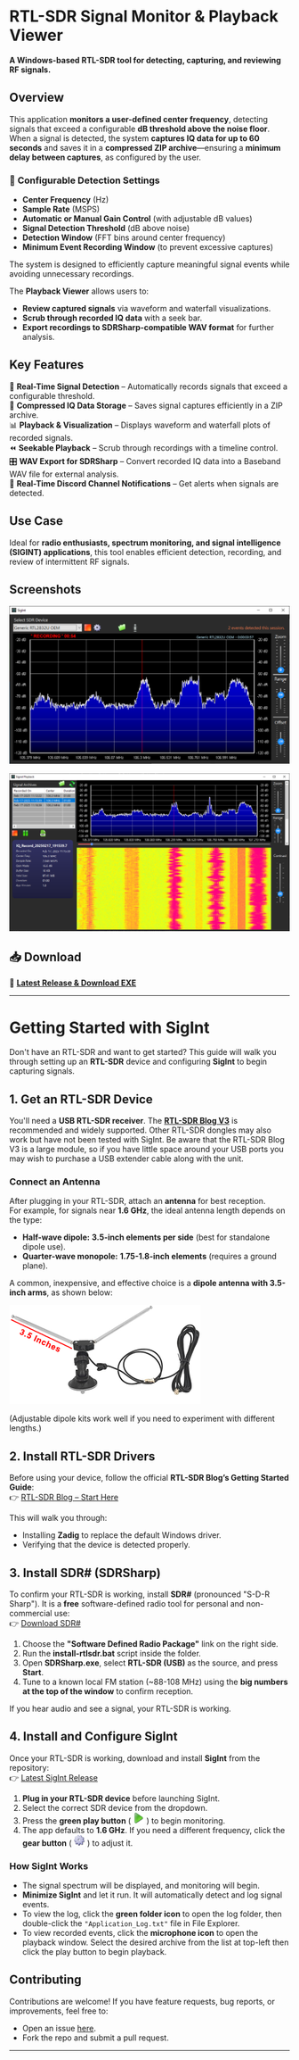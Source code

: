 # RTL-SDR Signal Monitor & Playback Viewer

**A Windows-based RTL-SDR tool for detecting, capturing, and reviewing RF signals.**


## Overview  
This application **monitors a user-defined center frequency**, detecting signals that exceed a configurable **dB threshold above the noise floor**. When a signal is detected, the system **captures IQ data for up to 60 seconds** and saves it in a **compressed ZIP archive**—ensuring a **minimum delay between captures**, as configured by the user.

### 🔧 **Configurable Detection Settings**  
- **Center Frequency** (Hz)  
- **Sample Rate** (MSPS)  
- **Automatic or Manual Gain Control** (with adjustable dB values)  
- **Signal Detection Threshold** (dB above noise)  
- **Detection Window** (FFT bins around center frequency)  
- **Minimum Event Recording Window** (to prevent excessive captures)  

The system is designed to efficiently capture meaningful signal events while avoiding unnecessary recordings.

The **Playback Viewer** allows users to:
- **Review captured signals** via waveform and waterfall visualizations.
- **Scrub through recorded IQ data** with a seek bar.
- **Export recordings to SDRSharp-compatible WAV format** for further analysis.

## Key Features
📡 **Real-Time Signal Detection** – Automatically records signals that exceed a configurable threshold.  
💾 **Compressed IQ Data Storage** – Saves signal captures efficiently in a ZIP archive.  
📊 **Playback & Visualization** – Displays waveform and waterfall plots of recorded signals.  
⏪ **Seekable Playback** – Scrub through recordings with a timeline control.  
🎛 **WAV Export for SDRSharp** – Convert recorded IQ data into a Baseband WAV file for external analysis.  
🔔 **Real-Time Discord Channel Notifications** – Get alerts when signals are detected.  

## Use Case
Ideal for **radio enthusiasts, spectrum monitoring, and signal intelligence (SIGINT) applications**, this tool enables efficient detection, recording, and review of intermittent RF signals.

## Screenshots
![SigInt Main Window](https://raw.githubusercontent.com/RichardLWolf/SigInt/master/main_screen.png)

![Playback Window](https://raw.githubusercontent.com/RichardLWolf/SigInt/master/playback.png)

## 📥 Download
🚀 **[Latest Release & Download EXE](https://github.com/RichardLWolf/SigInt/releases/latest)**

---
# Getting Started with SigInt  

Don't have an RTL-SDR and want to get started? This guide will walk you through setting up an **RTL-SDR** device and configuring **SigInt** to begin capturing signals.

## 1. Get an RTL-SDR Device  
You'll need a **USB RTL-SDR receiver**. The [**RTL-SDR Blog V3**](https://www.google.com/search?q=V3+R860+RTL2832U+1PPM+TCXO+HF+Bias+Tee+SMA+Software+Defined+Radio+with+Dipole+Antenna+Kit)
 is recommended and widely supported. Other RTL-SDR dongles may also work but have not been tested with SigInt.  Be aware that the RTL-SDR Blog V3 is a large module, so if you have little space around your USB ports you may wish to purchase a USB extender cable along with the unit.

### **Connect an Antenna**  
After plugging in your RTL-SDR, attach an **antenna** for best reception.  
For example, for signals near **1.6 GHz**, the ideal antenna length depends on the type:

- **Half-wave dipole:** **3.5-inch elements per side** (best for standalone dipole use).  
- **Quarter-wave monopole:** **1.75-1.8-inch elements** (requires a ground plane).  

A common, inexpensive, and effective choice is a **dipole antenna with 3.5-inch arms**, as shown below:  

![Dipole Antenna](https://raw.githubusercontent.com/RichardLWolf/SigInt/master/antenna.png)  

(Adjustable dipole kits work well if you need to experiment with different lengths.)

## 2. Install RTL-SDR Drivers  
Before using your device, follow the official **RTL-SDR Blog’s Getting Started Guide**:  
👉 [RTL-SDR Blog – Start Here](https://www.rtl-sdr.com/rtl-sdr-quick-start-guide/)  

This will walk you through:
- Installing **Zadig** to replace the default Windows driver.
- Verifying that the device is detected properly.

## 3. Install SDR# (SDRSharp)  
To confirm your RTL-SDR is working, install **SDR#** (pronounced "S-D-R Sharp"). It is a **free** software-defined radio tool for personal and non-commercial use:  
👉 [Download SDR#](https://airspy.com/download/)  

1. Choose the **"Software Defined Radio Package"** link on the right side.  
2. Run the **install-rtlsdr.bat** script inside the folder.  
3. Open **SDRSharp.exe**, select **RTL-SDR (USB)** as the source, and press **Start**.  
4. Tune to a known local FM station (~88-108 MHz) using the **big numbers at the top of the window** to confirm reception.  

If you hear audio and see a signal, your RTL-SDR is working.

## 4. Install and Configure SigInt  
Once your RTL-SDR is working, download and install **SigInt** from the repository:  
👉 [Latest SigInt Release](https://github.com/RichardLWolf/SigInt/releases/latest)

1. **Plug in your RTL-SDR device** before launching SigInt.  
2. Select the correct SDR device from the dropdown.  
3. Press the **green play button** ( <img src="https://raw.githubusercontent.com/RichardLWolf/SigInt/refs/heads/master/My%20Project/Resources/media_play_green.png" width="20" height="20" /> ) to begin monitoring.  
4. The app defaults to **1.6 GHz**. If you need a different frequency, click the **gear button** ( <img src="https://raw.githubusercontent.com/RichardLWolf/SigInt/refs/heads/master/My%20Project/Resources/gear.png" width="20" height="20" /> ) to adjust it.  

### **How SigInt Works**
- The signal spectrum will be displayed, and monitoring will begin.  
- **Minimize SigInt** and let it run. It will automatically detect and log signal events.  
- To view the log, click the **green folder icon** to open the log folder, then double-click the `"Application_Log.txt"` file in File Explorer. 
- To view recorded events, click the **microphone icon** to open the playback window.  Select the desired archive from the list at top-left then click the play button to begin playback.

## Contributing  
Contributions are welcome! If you have feature requests, bug reports, or improvements, feel free to:
- Open an issue [here](https://github.com/RichardLWolf/SigInt/issues).
- Fork the repo and submit a pull request.

---
